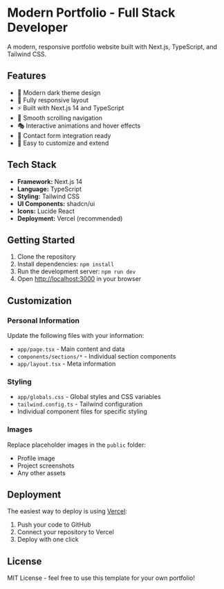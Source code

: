# Modern Portfolio - Full Stack Developer

A modern, responsive portfolio website built with Next.js, TypeScript, and Tailwind CSS.

## Features

- 🎨 Modern dark theme design
- 📱 Fully responsive layout
- ⚡ Built with Next.js 14 and TypeScript
- 🎯 Smooth scrolling navigation
- 🎭 Interactive animations and hover effects
- 📧 Contact form integration ready
- 🔧 Easy to customize and extend

## Tech Stack

- **Framework:** Next.js 14
- **Language:** TypeScript
- **Styling:** Tailwind CSS
- **UI Components:** shadcn/ui
- **Icons:** Lucide React
- **Deployment:** Vercel (recommended)

## Getting Started

1. Clone the repository
2. Install dependencies: `npm install`
3. Run the development server: `npm run dev`
4. Open [http://localhost:3000](http://localhost:3000) in your browser

## Customization

### Personal Information
Update the following files with your information:
- `app/page.tsx` - Main content and data
- `components/sections/*` - Individual section components
- `app/layout.tsx` - Meta information

### Styling
- `app/globals.css` - Global styles and CSS variables
- `tailwind.config.ts` - Tailwind configuration
- Individual component files for specific styling

### Images
Replace placeholder images in the `public` folder:
- Profile image
- Project screenshots
- Any other assets

## Deployment

The easiest way to deploy is using [Vercel](https://vercel.com):

1. Push your code to GitHub
2. Connect your repository to Vercel
3. Deploy with one click

## License

MIT License - feel free to use this template for your own portfolio!
